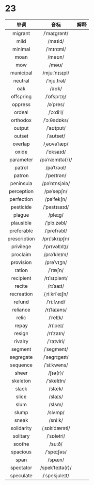 # 23

|     单词     |      音标       | 解释 |
| :----------: | :-------------: | :--: |
|   migrant    |   /ˈmaɪɡrənt/   |      |
|     mild     |     /maɪld/     |      |
|   minimal    |    /ˈmɪnɪml/    |      |
|     moan     |     /məʊn/      |      |
|     mow      |      /məʊ/      |      |
|  municipal   |  /mjuːˈnɪsɪpl/  |      |
|   neutral    |   /ˈnjuːtrəl/   |      |
|     oak      |      /əʊk/      |      |
|  offspring   |   /ˈɒfsprɪŋ/    |      |
|   oppress    |    /əˈpres/     |      |
|    ordeal    |    /ˈɔːdiːl/    |      |
|   orthodox   |   /ˈɔːθədɒks/   |      |
|    output    |    /ˈaʊtpʊt/    |      |
|    outset    |    /ˈaʊtset/    |      |
|   overlap    |   /ˌəʊvəˈlæp/   |      |
|    oxide     |    /ˈɒksaɪd/    |      |
|  parameter   | /pəˈræmɪtə(r)/  |      |
|    patrol    |   /pəˈtrəʊl/    |      |
|    patron    |   /ˈpeɪtrən/    |      |
|  peninsula   |  /pəˈnɪnsjələ/  |      |
|  perception  |   /pəˈsepʃn/    |      |
|  perfection  |   /pəˈfekʃn/    |      |
|  pesticide   |  /ˈpestɪsaɪd/   |      |
|    plague    |     /pleɪɡ/     |      |
|  plausible   |   /ˈplɔːzəbl/   |      |
|  preferable  |   /ˈprefrəbl/   |      |
| prescription |  /prɪˈskrɪpʃn/  |      |
|  privilege   |  /ˈprɪvəlɪdʒ/   |      |
|   proclaim   |   /prəˈkleɪm/   |      |
|  provision   |   /prəˈvɪʒn/    |      |
|    ration    |     /ˈræʃn/     |      |
|  recipient   |  /rɪˈsɪpiənt/   |      |
|    recite    |    /rɪˈsaɪt/    |      |
|  recreation  | /ˌriːkriˈeɪʃn/  |      |
|    refund    |   /ˈriːfʌnd/    |      |
|   reliance   |   /rɪˈlaɪəns/   |      |
|    relic     |    /ˈrelɪk/     |      |
|    repay     |    /rɪˈpeɪ/     |      |
|    resign    |    /rɪˈzaɪn/    |      |
|   rivalry    |   /ˈraɪvlri/    |      |
|   segment    |   /ˈseɡmənt/    |      |
|  segregate   |  /ˈseɡrɪɡeɪt/   |      |
|   sequence   |   /ˈsiːkwəns/   |      |
|    sheer     |    /ʃɪə(r)/     |      |
|   skeleton   |   /ˈskelɪtn/    |      |
|    slack     |     /slæk/      |      |
|    slice     |     /slaɪs/     |      |
|     slum     |     /slʌm/      |      |
|    slump     |     /slʌmp/     |      |
|    sneak     |     /sniːk/     |      |
|  solidarity  | /ˌsɒlɪˈdærəti/  |      |
|   solitary   |   /ˈsɒlətri/    |      |
|    soothe    |     /suːð/      |      |
|   spacious   |   /ˈspeɪʃəs/    |      |
|     span     |     /spæn/      |      |
|  spectator   | /spekˈteɪtə(r)/ |      |
|  speculate   |  /ˈspekjuleɪt/  |      |